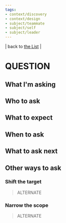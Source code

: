 ```yaml
---
tags:
- context/discovery
- context/design
- subject/teammate
- subject/self
- subject/leader
---
```


| back to [the List](index.md) |

# QUESTION
## What I'm asking


## Who to ask

## What to expect

## When to ask

## What to ask next

## Other ways to ask
### Shift the target
> ALTERNATE



### Narrow the scope
> ALTERNATE

